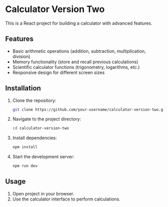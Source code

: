 # Calculator Version Two

This is a React project for building a calculator with advanced features.

## Features

- Basic arithmetic operations (addition, subtraction, multiplication, division)
- Memory functionality (store and recall previous calculations)
- Scientific calculator functions (trigonometry, logarithms, etc.)
- Responsive design for different screen sizes

## Installation

1. Clone the repository:

    ```sh
    git clone https://github.com/your-username/calculator-version-two.git
    ```

2. Navigate to the project directory: 
    ```sh
    cd calculator-version-two
    ```
3. Install dependencies: 
    ```sh
    npm install
    ```
4. Start the development server: 
    ```sh
    npm run dev
    ```

## Usage

1. Open project in your browser.
2. Use the calculator interface to perform calculations.
